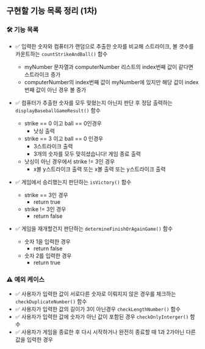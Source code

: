 ## 구현할 기능 목록 정리 (1차)

### 🛠️ 기능 목록
- ✅ 입력한 숫자와 컴퓨터가 랜덤으로 추출한 숫자를 비교해 스트라이크, 볼 갯수를 카운트하는 ```countStrikeAndBall()``` 함수
  - myNumber 문자열과 computerNumber 리스트의 index번째 값이 같다면 스트라이크 증가
  - computerNumber의 index번째 값이 myNumber에 있지만 해당 값이 index번째 값이 아닌 경우 볼 증가

      

- ✅ 컴퓨터가 추출한 숫자를 모두 맞혔는지 아닌지 판단 후 정답 출력하는 ```displayBaseballGameResult()``` 함수
  - strike == 0 이고 ball == 0인경우 
    - 낫싱 출력
  - strike == 3 이고 ball == 0 인경우
    - 3스트라이크 출력
    - 3개의 숫자를 모두 맞히셨습니다! 게임 종료 출력
  - 낫싱이 아닌 경우에서 strike != 3인 경우
    -  x볼 y스트라이크 출력 또는 x볼 출력 또는 y스트라이크 출력


- ✅ 게임에서 승리했는지 판단하는 ```isVictory()``` 함수
    - strike == 3인 경우
      - return true
    - strike != 3인 경우
      - return false



- ✅ 게임을 재개할건지 판단하는 ```determineFinishOrAgainGame()``` 함수
    - 숫자 1을 입력한 경우
      - return false 
    - 숫자 2를 입력한 경우 
      - return true

### ⚠️ 예외 케이스
- ✅ 사용자가 입력한 값이 서로다른 숫자로 이뤄지지 않은 경우를 체크하는 ```checkDuplicateNumber()``` 함수 
- ✅ 사용자가 입력한 값의 길이가 3이 아닌경우 ```checkLengthNumber()``` 함수
- ✅ 사용자가 입력한 값에 숫자가 아닌 값이 포함된 경우 ```checkOnlyInterger()``` 함수
- ✅ 사용자가 게임을 종료한 후 다시 시작하거나 완전히 종료할 때 1과 2가아닌 다른 값을 입력한 경우
